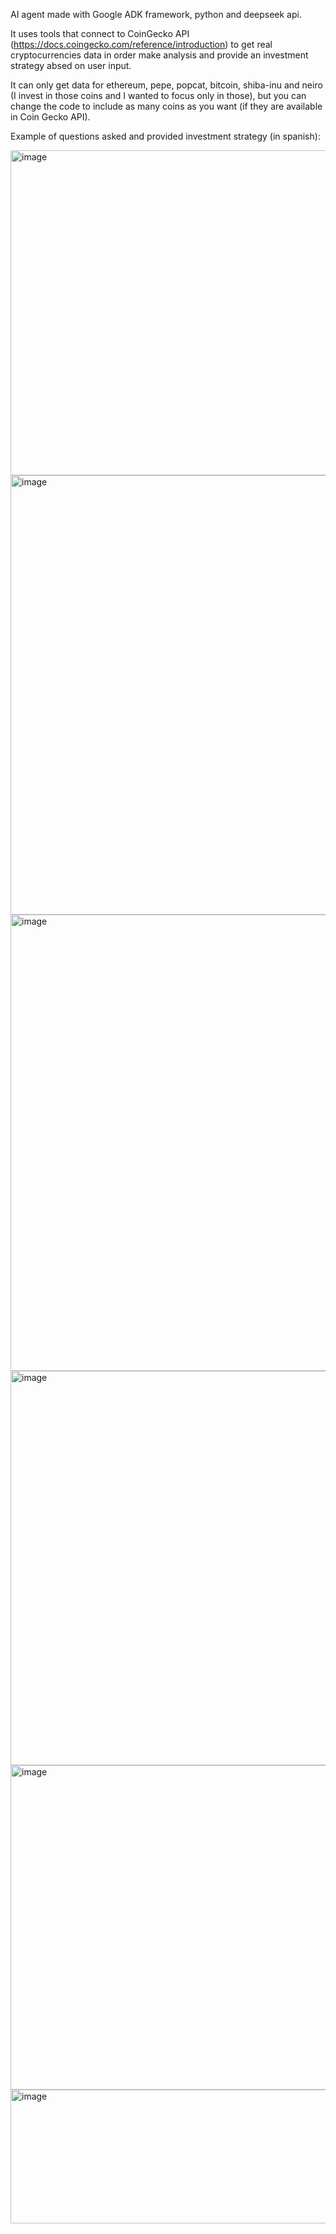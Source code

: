 AI agent made with Google ADK framework, python and deepseek api.

It uses tools that connect to CoinGecko API (https://docs.coingecko.com/reference/introduction) to get real cryptocurrencies data in order make analysis and provide an investment strategy absed on user input.

It can only get data for ethereum, pepe, popcat, bitcoin, shiba-inu and neiro (I invest in those coins and I wanted to focus only in those), but you can change the code to include as many coins as you want (if they are available in Coin Gecko API).

Example of questions asked and provided investment strategy (in spanish):

<img width="1218" height="520" alt="image" src="https://github.com/user-attachments/assets/ba49e21f-3430-4da3-886d-cdd96d379acd" />

<img width="1202" height="703" alt="image" src="https://github.com/user-attachments/assets/35d8a4df-a917-40c8-afc5-f73e2ca9d5db" />

<img width="1202" height="730" alt="image" src="https://github.com/user-attachments/assets/ff38ddb4-af9b-47d2-8c20-853968b5f718" />

<img width="1208" height="631" alt="image" src="https://github.com/user-attachments/assets/67025203-2b0a-4bb5-8b23-666b9b0378e4" />

<img width="1197" height="519" alt="image" src="https://github.com/user-attachments/assets/bb2562f3-dbcf-47bb-87fe-103e1962702e" />

<img width="1048" height="214" alt="image" src="https://github.com/user-attachments/assets/ec2f9d3e-e67d-4a5c-930a-3f5e57913051" />

